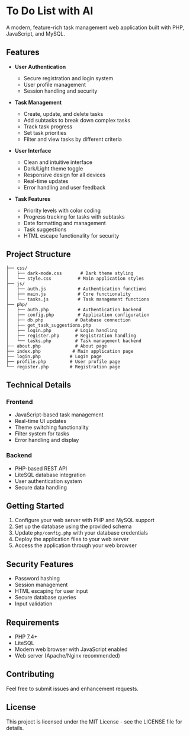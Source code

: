 # To Do List with AI

A modern, feature-rich task management web application built with PHP, JavaScript, and MySQL.

## Features

- **User Authentication**
  - Secure registration and login system
  - User profile management
  - Session handling and security

- **Task Management**
  - Create, update, and delete tasks
  - Add subtasks to break down complex tasks
  - Track task progress
  - Set task priorities
  - Filter and view tasks by different criteria

- **User Interface**
  - Clean and intuitive interface
  - Dark/Light theme toggle
  - Responsive design for all devices
  - Real-time updates
  - Error handling and user feedback

- **Task Features**
  - Priority levels with color coding
  - Progress tracking for tasks with subtasks
  - Date formatting and management
  - Task suggestions
  - HTML escape functionality for security

## Project Structure

```
├── css/
│   ├── dark-mode.css       # Dark theme styling
│   └── style.css          # Main application styles
├── js/
│   ├── auth.js            # Authentication functions
│   ├── main.js            # Core functionality
│   └── tasks.js           # Task management functions
├── php/
│   ├── auth.php           # Authentication backend
│   ├── config.php         # Application configuration
│   ├── db.php            # Database connection
│   ├── get_task_suggestions.php
│   ├── login.php         # Login handling
│   ├── register.php      # Registration handling
│   └── tasks.php         # Task management backend
├── about.php             # About page
├── index.php            # Main application page
├── login.php           # Login page
├── profile.php         # User profile page
└── register.php        # Registration page
```

## Technical Details

### Frontend
- JavaScript-based task management
- Real-time UI updates
- Theme switching functionality
- Filter system for tasks
- Error handling and display

### Backend
- PHP-based REST API
- LiteSQL database integration
- User authentication system
- Secure data handling

## Getting Started

1. Configure your web server with PHP and MySQL support
2. Set up the database using the provided schema
3. Update `php/config.php` with your database credentials
4. Deploy the application files to your web server
5. Access the application through your web browser

## Security Features

- Password hashing
- Session management
- HTML escaping for user input
- Secure database queries
- Input validation

## Requirements

- PHP 7.4+
- LiteSQL
- Modern web browser with JavaScript enabled
- Web server (Apache/Nginx recommended)

## Contributing

Feel free to submit issues and enhancement requests.

## License

This project is licensed under the MIT License - see the LICENSE file for details.


